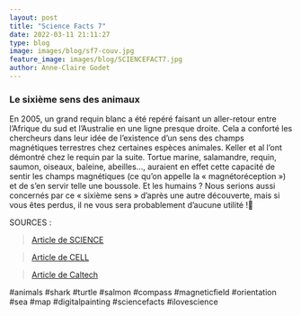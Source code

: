 ```yaml
---
layout: post
title: "Science Facts 7"
date: 2022-03-11 21:11:27
type: blog
image: images/blog/sf7-couv.jpg
feature_image: images/blog/SCIENCEFACT7.jpg
author: Anne-Claire Godet
---
```

### Le sixième sens des animaux

En 2005, un grand requin blanc a été repéré faisant un aller-retour entre l’Afrique du sud et l’Australie en une ligne presque droite. Cela a conforté les chercheurs dans leur idée de l’existence d’un sens des champs magnétiques terrestres chez certaines espèces animales. Keller et al l’ont démontré chez le requin par la suite. Tortue marine, salamandre, requin, saumon, oiseaux, baleine, abeilles…, auraient en effet cette capacité de sentir les champs magnétiques (ce qu’on appelle la « magnétoréception ») et de s’en servir telle une boussole. Et les humains ? Nous serions aussi concernés par ce « sixième sens » d’après une autre découverte, mais si vous êtes perdus, il ne vous sera probablement d’aucune utilité !😬


SOURCES :

> <a href="https://www.science.org/content/article/sharks-use-earth-s-magnetic-field-navigate-seas">Article de SCIENCE </a>

> <a href="https://www.cell.com/current-biology/fulltext/S0960-9822(21)00476-0?_returnURL=https%3A%2F%2Flinkinghub.elsevier.com%2Fretrieve%2Fpii%2FS0960982221004760%3Fshowall%3Dtrue">Article de CELL </a>

> <a href="https://authors.library.caltech.edu/90480/">Article de Caltech </a>

#animals #shark #turtle #salmon #compass #magneticfield #orientation #sea #map #digitalpainting #sciencefacts #ilovescience



